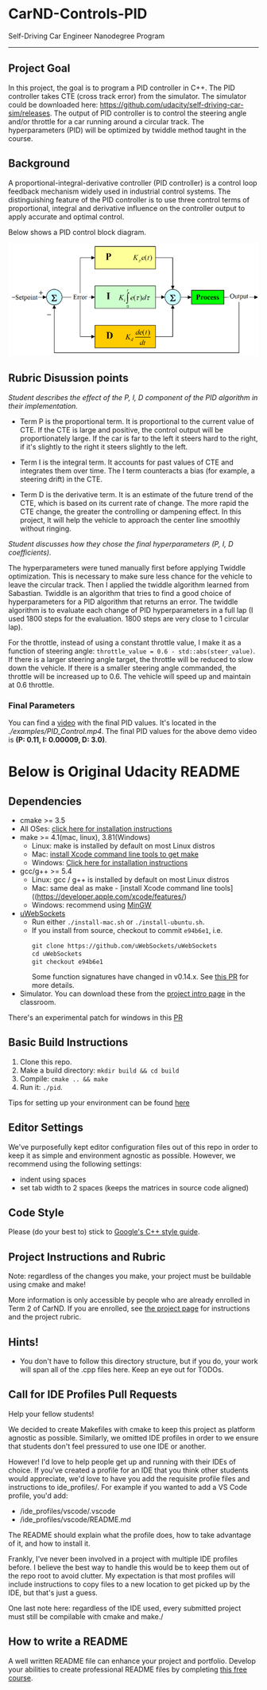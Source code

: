 # CarND-Controls-PID
Self-Driving Car Engineer Nanodegree Program

---

[//]: # (Image References)

[image1]: ./examples/PID_block.png "PID_block"

## Project Goal

In this project, the goal is to program a PID controller in C++. The PID controller takes CTE (cross track error) from the simulator. The simulator could be downloaded here: https://github.com/udacity/self-driving-car-sim/releases. The output of PID controller is to control the steering angle and/or throttle for a car running around a circular track. The hyperparameters (PID) will be optimized by twiddle method taught in the course.

## Background

A proportional-integral-derivative controller (PID controller) is a control loop feedback mechanism widely used in industrial control systems. The distinguishing feature of the PID controller is to use three control terms of proportional, integral and derivative influence on the controller output to apply accurate and optimal control.

Below shows a PID control block diagram.

![alt text][image1]

## Rubric Disussion points

*Student describes the effect of the P, I, D component of the PID algorithm in their implementation.*

* Term P is the proportional term. It is proportional to the current value of CTE. If the CTE is large and positive, the control output will be proportionately large. If the car is far to the left it steers hard to the right, if it's slightly to the right it steers slightly to the left.

* Term I is the integral term. It accounts for past values of CTE and integrates them over time. The I term counteracts a bias (for example, a steering drift) in the CTE.

* Term D is the derivative term. It is an estimate of the future trend of the CTE, which is based on its current rate of change. The more rapid the CTE change, the greater the controlling or dampening effect. In this project, It will help the vehicle to approach the center line smoothly without ringing.       


*Student discusses how they chose the final hyperparameters (P, I, D coefficients).*

The hyperparameters were tuned manually first before applying Twiddle optimization. This is necessary to make sure less chance for the vehicle to leave the circular track. Then I applied the twiddle algorithm learned from Sabastian. Twiddle is an algorithm that tries to find a good choice of hyperparameters for a PID algorithm that returns an error. The twiddle algorithm is to evaluate each change of PID hyperparameters in a full lap (I used 1800 steps for the evaluation. 1800 steps are very close to 1 circular lap).

For the throttle, instead of using a constant throttle value, I make it as a function of steering angle: `throttle_value = 0.6 - std::abs(steer_value)`. If there is a larger steering angle target, the throttle will be reduced to slow down the vehicle. If there is a smaller steering angle commanded, the throttle will be increased up to 0.6. The vehicle will speed up and maintain at 0.6 throttle.    


### Final Parameters

You can find a [video](./examples/PID_Control.mp4) with the final PID values. It's located in the *./examples/PID_Control.mp4*.
The final PID values for the above demo video is **(P: 0.11, I: 0.00009, D: 3.0)**.


# Below is Original Udacity README
## Dependencies

* cmake >= 3.5
 * All OSes: [click here for installation instructions](https://cmake.org/install/)
* make >= 4.1(mac, linux), 3.81(Windows)
  * Linux: make is installed by default on most Linux distros
  * Mac: [install Xcode command line tools to get make](https://developer.apple.com/xcode/features/)
  * Windows: [Click here for installation instructions](http://gnuwin32.sourceforge.net/packages/make.htm)
* gcc/g++ >= 5.4
  * Linux: gcc / g++ is installed by default on most Linux distros
  * Mac: same deal as make - [install Xcode command line tools]((https://developer.apple.com/xcode/features/)
  * Windows: recommend using [MinGW](http://www.mingw.org/)
* [uWebSockets](https://github.com/uWebSockets/uWebSockets)
  * Run either `./install-mac.sh` or `./install-ubuntu.sh`.
  * If you install from source, checkout to commit `e94b6e1`, i.e.
    ```
    git clone https://github.com/uWebSockets/uWebSockets
    cd uWebSockets
    git checkout e94b6e1
    ```
    Some function signatures have changed in v0.14.x. See [this PR](https://github.com/udacity/CarND-MPC-Project/pull/3) for more details.
* Simulator. You can download these from the [project intro page](https://github.com/udacity/self-driving-car-sim/releases) in the classroom.

There's an experimental patch for windows in this [PR](https://github.com/udacity/CarND-PID-Control-Project/pull/3)

## Basic Build Instructions

1. Clone this repo.
2. Make a build directory: `mkdir build && cd build`
3. Compile: `cmake .. && make`
4. Run it: `./pid`.

Tips for setting up your environment can be found [here](https://classroom.udacity.com/nanodegrees/nd013/parts/40f38239-66b6-46ec-ae68-03afd8a601c8/modules/0949fca6-b379-42af-a919-ee50aa304e6a/lessons/f758c44c-5e40-4e01-93b5-1a82aa4e044f/concepts/23d376c7-0195-4276-bdf0-e02f1f3c665d)

## Editor Settings

We've purposefully kept editor configuration files out of this repo in order to
keep it as simple and environment agnostic as possible. However, we recommend
using the following settings:

* indent using spaces
* set tab width to 2 spaces (keeps the matrices in source code aligned)

## Code Style

Please (do your best to) stick to [Google's C++ style guide](https://google.github.io/styleguide/cppguide.html).

## Project Instructions and Rubric

Note: regardless of the changes you make, your project must be buildable using
cmake and make!

More information is only accessible by people who are already enrolled in Term 2
of CarND. If you are enrolled, see [the project page](https://classroom.udacity.com/nanodegrees/nd013/parts/40f38239-66b6-46ec-ae68-03afd8a601c8/modules/f1820894-8322-4bb3-81aa-b26b3c6dcbaf/lessons/e8235395-22dd-4b87-88e0-d108c5e5bbf4/concepts/6a4d8d42-6a04-4aa6-b284-1697c0fd6562)
for instructions and the project rubric.

## Hints!

* You don't have to follow this directory structure, but if you do, your work
  will span all of the .cpp files here. Keep an eye out for TODOs.

## Call for IDE Profiles Pull Requests

Help your fellow students!

We decided to create Makefiles with cmake to keep this project as platform
agnostic as possible. Similarly, we omitted IDE profiles in order to we ensure
that students don't feel pressured to use one IDE or another.

However! I'd love to help people get up and running with their IDEs of choice.
If you've created a profile for an IDE that you think other students would
appreciate, we'd love to have you add the requisite profile files and
instructions to ide_profiles/. For example if you wanted to add a VS Code
profile, you'd add:

* /ide_profiles/vscode/.vscode
* /ide_profiles/vscode/README.md

The README should explain what the profile does, how to take advantage of it,
and how to install it.

Frankly, I've never been involved in a project with multiple IDE profiles
before. I believe the best way to handle this would be to keep them out of the
repo root to avoid clutter. My expectation is that most profiles will include
instructions to copy files to a new location to get picked up by the IDE, but
that's just a guess.

One last note here: regardless of the IDE used, every submitted project must
still be compilable with cmake and make./

## How to write a README
A well written README file can enhance your project and portfolio.  Develop your abilities to create professional README files by completing [this free course](https://www.udacity.com/course/writing-readmes--ud777).
